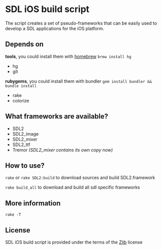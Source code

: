 SDL iOS build script
===
The script creates a set of pseudo-frameworks that can be easily used to develop a SDL applications for the iOS platform.

Depends on
---
__tools__, you could install them with [homebrew][] `brew install hg`

- hg
- git

__rubygems__, you could install them with bundler `gem install bundler && bundle install`

- rake
- colorize

What frameworks are available?
---
- SDL2
- SDL2_image
- SDL2_mixer
- SDL2_ttf
- Tremor *(SDL2_mixer contains its own copy now)*

How to use?
---

`rake` or `rake SDL2:build` to download sources and build SDL2.framework

`rake build_all` to download and build all sdl specific frameworks

More information
---
`rake -T`

License
---
SDL iOS build script is provided under the terms of the [Zlib][license] license

[homebrew]:http://mxcl.github.com/homebrew
[license]:http://www.opensource.org/licenses/Zlib

